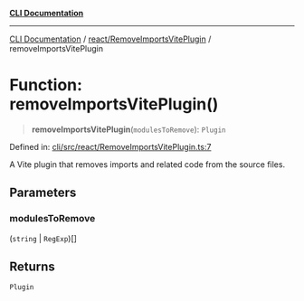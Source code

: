 [**CLI Documentation**](../../../README.md)

***

[CLI Documentation](../../../README.md) / [react/RemoveImportsVitePlugin](../README.md) / removeImportsVitePlugin

# Function: removeImportsVitePlugin()

> **removeImportsVitePlugin**(`modulesToRemove`): `Plugin`

Defined in: [cli/src/react/RemoveImportsVitePlugin.ts:7](https://github.com/stonemjs/cli/blob/ae332002b2560de84ae3a35accc1d91282bd1543/src/react/RemoveImportsVitePlugin.ts#L7)

A Vite plugin that removes imports and related code from the source files.

## Parameters

### modulesToRemove

(`string` \| `RegExp`)[]

## Returns

`Plugin`
